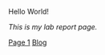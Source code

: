 Hello World!

*This is my lab report page.*

[Page 1](https://syna230404.github.io/cse15l-lab-reports/page1.html)
[Blog](https://syna230404.github.io/cse15l-lab-reports/blog.html)
